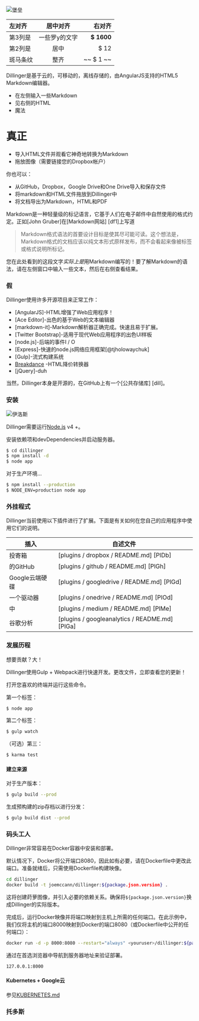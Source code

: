 ![堡垒](https://vignette.wikia.nocookie.net/masseffect/images/d/d7/MassEffect2Citadel.jpg/revision/latest?cb=20100721191415)

左对齐 | 居中对齐 | 右对齐
:-- | :-: | --:
第3列是 | 一些罗y的文字 | **$ 1600**
第2列是 | 居中 | $ 12
斑马条纹 | 整齐 | ~~ $ 1 ~~

Dillinger是基于云的，可移动的，离线存储的，由AngularJS支持的HTML5 Markdown编辑器。

- 在左侧输入一些Markdown
- 见右侧的HTML
- 魔法

# 真正

- 导入HTML文件并观看它神奇地转换为Markdown
- 拖放图像（需要链接您的Dropbox帐户）

你也可以：

- 从GitHub，Dropbox，Google Drive和One Drive导入和保存文件
- 将markdown和HTML文件拖放到Dillinger中
- 将文档导出为Markdown，HTML和PDF

Markdown是一种轻量级的标记语言，它基于人们在电子邮件中自然使用的格式约定。正如[John Gruber]在[Markdown网站] [df1]上写道

> Markdown格式语法的首要设计目标是使其尽可能可读。这个想法是，Markdown格式的文档应该以纯文本形式原样发布，而不会看起来像被标签或格式说明所标记。

您在此处看到的这段文字*实际上是*用Markdown编写的！要了解Markdown的语法，请在左侧窗口中输入一些文本，然后在右侧查看结果。

### 假

Dillinger使用许多开源项目来正常工作：

- [AngularJS]-HTML增强了Web应用程序！
- [Ace Editor]-出色的基于Web的文本编辑器
- [markdown-it]-Markdown解析器正确完成。快速且易于扩展。
- [Twitter Bootstrap]-适用于现代Web应用程序的出色UI样板
- [node.js]-后端的事件I / O
- [Express]-快速的node.js网络应用框架[@tjholowaychuk]
- [Gulp]-流式构建系统
- [Breakdance](https://breakdance.github.io/breakdance/) -HTML降价转换器
- [jQuery]-duh

当然，Dillinger本身是开源的，在GitHub上有一个[公共存储库] [dill]。

### 安装

![伊洛斯](https://lh3.googleusercontent.com/proxy/DDV8a7sLIWurhJtW8Ego9bq-JlwpfFFoR0tkLJQKKYXEXoWHB6ZUP5jGKD2VcYt3z1QVsgcn6L3GoU1ns8m9fvi3U51GzddA70ZUMHgzHvjl4-i7YOJY9cShBPrfjUhMQhxaJ97WFBp612XmjMXVGypfGkiBarN4PWxhiHkiYYNW7HGbtTpOcyt9GQ4Q23C2noxLTWFXZMcQZhRpQA_qzu2n6_H6CPViBnhSHpEl4JZAPaGCSJqgZg)

Dillinger需要运行[Node.js](https://nodejs.org/) v4 +。

安装依赖项和devDependencies并启动服务器。

```sh
$ cd dillinger
$ npm install -d
$ node app
```

对于生产环境...

```sh
$ npm install --production
$ NODE_ENV=production node app
```

### 外挂程式

Dillinger当前使用以下插件进行了扩展。下面是有关如何在您自己的应用程序中使用它们的说明。

插入 | 自述文件
--- | ---
投寄箱 | [plugins / dropbox / README.md] [PlDb]
的GitHub | [plugins / github / README.md] [PlGh]
Google云端硬碟 | [plugins / googledrive / README.md] [PlGd]
一个驱动器 | [plugins / onedrive / README.md] [PlOd]
中 | [plugins / medium / README.md] [PlMe]
谷歌分析 | [plugins / googleanalytics / README.md] [PlGa]

### 发展历程

想要贡献？大！

Dillinger使用Gulp + Webpack进行快速开发。更改文件，立即查看您的更新！

打开您喜欢的终端并运行这些命令。

第一个标签：

```sh
$ node app
```

第二个标签：

```sh
$ gulp watch
```

（可选）第三：

```sh
$ karma test
```

#### 建立来源

对于生产版本：

```sh
$ gulp build --prod
```

生成预构建的zip存档以进行分发：

```sh
$ gulp build dist --prod
```

### 码头工人

Dillinger非常容易在Docker容器中安装和部署。

默认情况下，Docker将公开端口8080，因此如有必要，请在Dockerfile中更改此端口。准备就绪后，只需使用Dockerfile构建映像。

```sh
cd dillinger
docker build -t joemccann/dillinger:${package.json.version} .
```

这将创建莳萝图像，并引入必要的依赖关系。确保将`${package.json.version}`换成Dillinger的实际版本。

完成后，运行Docker映像并将端口映射到主机上所需的任何端口。在此示例中，我们仅将主机的端口8000映射到Docker的端口8080（或Dockerfile中公开的任何端口）：

```sh
docker run -d -p 8000:8080 --restart="always" <youruser>/dillinger:${package.json.version}
```

通过在首选浏览器中导航到服务器地址来验证部署。

```sh
127.0.0.1:8000
```

#### Kubernetes + Google云

参见[KUBERNETES.md](https://github.com/joemccann/dillinger/blob/master/KUBERNETES.md)

### 托多斯
